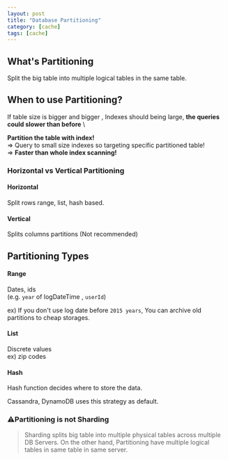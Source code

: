 ```yaml
---
layout: post
title: "Database Partitioning"
category: [cache]
tags: [cache]
---
```



## What's Partitioning
Split the big table into multiple logical tables in the same table.

## When to use Partitioning?
If table size is bigger and bigger , Indexes should being large, **the queries could slower than before** \

**Partition the table with index!** \
=> Query to small size indexes so targeting specific partitioned table! \
=> **Faster than whole index scanning!**


### Horizontal vs Vertical Partitioning
#### Horizontal
Split rows range, list, hash based.

#### Vertical
Splits columns partitions (Not recommended)

## Partitioning Types
#### Range
Dates, ids\
(e.g. `year` of logDateTime , `userId`)

ex) If you don't use log date before `2015 years`, You can archive old partitions to cheap storages.

#### List
Discrete values \
ex) zip codes


#### Hash
Hash function decides where to store the data.

Cassandra, DynamoDB uses this strategy as default.


### ⚠️Partitioning is not Sharding
> Sharding splits big table into multiple physical tables across multiple DB Servers.
> On the other hand, Partitioning have multiple logical tables in same table in same server.
